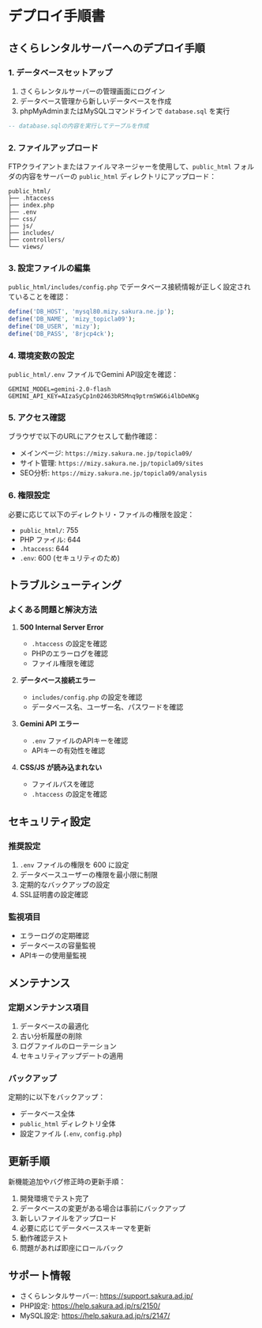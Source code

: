 # デプロイ手順書

## さくらレンタルサーバーへのデプロイ手順

### 1. データベースセットアップ

1. さくらレンタルサーバーの管理画面にログイン
2. データベース管理から新しいデータベースを作成
3. phpMyAdminまたはMySQLコマンドラインで `database.sql` を実行

```sql
-- database.sqlの内容を実行してテーブルを作成
```

### 2. ファイルアップロード

FTPクライアントまたはファイルマネージャーを使用して、`public_html` フォルダの内容をサーバーの `public_html` ディレクトリにアップロード：

```
public_html/
├── .htaccess
├── index.php
├── .env
├── css/
├── js/
├── includes/
├── controllers/
└── views/
```

### 3. 設定ファイルの編集

`public_html/includes/config.php` でデータベース接続情報が正しく設定されていることを確認：

```php
define('DB_HOST', 'mysql80.mizy.sakura.ne.jp');
define('DB_NAME', 'mizy_topicla09');
define('DB_USER', 'mizy');
define('DB_PASS', '8rjcp4ck');
```

### 4. 環境変数の設定

`public_html/.env` ファイルでGemini API設定を確認：

```
GEMINI_MODEL=gemini-2.0-flash
GEMINI_API_KEY=AIzaSyCp1n02463bR5Mnq9ptrmSWG6i4lbDeNKg
```

### 5. アクセス確認

ブラウザで以下のURLにアクセスして動作確認：

- メインページ: `https://mizy.sakura.ne.jp/topicla09/`
- サイト管理: `https://mizy.sakura.ne.jp/topicla09/sites`
- SEO分析: `https://mizy.sakura.ne.jp/topicla09/analysis`

### 6. 権限設定

必要に応じて以下のディレクトリ・ファイルの権限を設定：

- `public_html/`: 755
- PHP ファイル: 644
- `.htaccess`: 644
- `.env`: 600 (セキュリティのため)

## トラブルシューティング

### よくある問題と解決方法

1. **500 Internal Server Error**
   - `.htaccess` の設定を確認
   - PHPのエラーログを確認
   - ファイル権限を確認

2. **データベース接続エラー**
   - `includes/config.php` の設定を確認
   - データベース名、ユーザー名、パスワードを確認

3. **Gemini API エラー**
   - `.env` ファイルのAPIキーを確認
   - APIキーの有効性を確認

4. **CSS/JS が読み込まれない**
   - ファイルパスを確認
   - `.htaccess` の設定を確認

## セキュリティ設定

### 推奨設定

1. `.env` ファイルの権限を 600 に設定
2. データベースユーザーの権限を最小限に制限
3. 定期的なバックアップの設定
4. SSL証明書の設定確認

### 監視項目

- エラーログの定期確認
- データベースの容量監視
- APIキーの使用量監視

## メンテナンス

### 定期メンテナンス項目

1. データベースの最適化
2. 古い分析履歴の削除
3. ログファイルのローテーション
4. セキュリティアップデートの適用

### バックアップ

定期的に以下をバックアップ：

- データベース全体
- `public_html` ディレクトリ全体
- 設定ファイル (`.env`, `config.php`)

## 更新手順

新機能追加やバグ修正時の更新手順：

1. 開発環境でテスト完了
2. データベースの変更がある場合は事前にバックアップ
3. 新しいファイルをアップロード
4. 必要に応じてデータベーススキーマを更新
5. 動作確認テスト
6. 問題があれば即座にロールバック

## サポート情報

- さくらレンタルサーバー: https://support.sakura.ad.jp/
- PHP設定: https://help.sakura.ad.jp/rs/2150/
- MySQL設定: https://help.sakura.ad.jp/rs/2147/